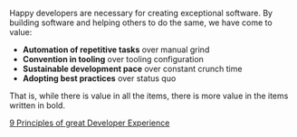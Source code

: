 Happy developers are necessary for creating exceptional software.
By building software and helping others to do the same, we have come to value:

- **Automation of repetitive tasks** over manual grind
- **Convention in tooling** over tooling configuration
- **Sustainable development pace** over constant crunch time
- **Adopting best practices** over status quo

That is, while there is value in all the items, there is more value in the items written in bold.

[9 Principles of great Developer Experience](https://developerexperiencemanifesto.org/principles)
